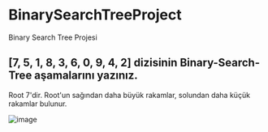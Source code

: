 # BinarySearchTreeProject

Binary Search Tree Projesi

## [7, 5, 1, 8, 3, 6, 0, 9, 4, 2] dizisinin Binary-Search-Tree aşamalarını yazınız.

Root 7'dir. Root'un sağından daha büyük rakamlar, solundan daha küçük rakamlar bulunur.

![image](https://user-images.githubusercontent.com/68962573/157106057-90cb5063-96e7-40a7-8ab0-eb861a16d31e.png)
